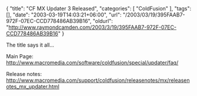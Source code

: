 {
	"title": "CF MX Updater 3 Released",
	"categories": [
		"ColdFusion"
	],
	"tags": [],
	"date": "2003-03-19T14:03:21+06:00",
	"url": "/2003/03/19/395FAAB7-972F-07EC-CCD778486AB39B16",
	"oldurl": "http://www.raymondcamden.com/2003/3/19/395FAAB7-972F-07EC-CCD778486AB39B16"
}

The title says it all...

Main Page:
<a href="http://www.macromedia.com/software/coldfusion/special/updater/faq/">http://www.macromedia.com/software/coldfusion/special/updater/faq/</a>

Release notes:
<a href="http://www.macromedia.com/support/coldfusion/releasenotes/mx/releasenotes_mx_updater.html">http://www.macromedia.com/support/coldfusion/releasenotes/mx/releasenotes_mx_updater.html</a>